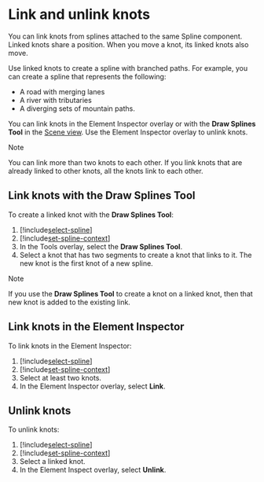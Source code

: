 # Link and unlink knots

You can link knots from splines attached to the same Spline component. Linked knots share a position. When you move a knot, its linked knots also move.

Use linked knots to create a spline with branched paths. For example, you can create a spline that represents the following:
- A road with merging lanes 
- A river with tributaries
- A diverging sets of mountain paths.

You can link knots in the Element Inspector overlay or with the **Draw Splines Tool** in the [Scene view](https://docs.unity3d.com/Manual/UsingTheSceneView.html). Use the Element Inspector overlay to unlink knots. 

> [!NOTE]
> You can link more than two knots to each other. If you link knots that are already linked to other knots, all the knots link to each other.  

## Link knots with the Draw Splines Tool

To create a linked knot with the **Draw Splines Tool**:
1. [!include[select-spline](.\snippets\select-spline.md)]
1. [!include[set-spline-context](.\snippets\set-spline-context.md)]
1. In the Tools overlay, select the **Draw Splines Tool**.
1. Select a knot that has two segments to create a knot that links to it. 
    The new knot is the first knot of a new spline. 

> [!NOTE]
> If you use the **Draw Splines Tool** to create a knot on a linked knot, then that new knot is added to the existing link.

## Link knots in the Element Inspector

To link knots in the Element Inspector: 

1. [!include[select-spline](.\snippets\select-spline.md)]
1. [!include[set-spline-context](.\snippets\set-spline-context.md)]
1. Select at least two knots.
1. In the Element Inspector overlay, select **Link**. 

## Unlink knots

To unlink knots:

1. [!include[select-spline](.\snippets\select-spline.md)]
1. [!include[set-spline-context](.\snippets\set-spline-context.md)]
1. Select a linked knot. 
1. In the Element Inspect overlay, select **Unlink**. 

 
<!-- ## Additional resources
- Links to related content
- Can be doc links or other Unity-owned resources -->